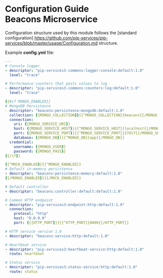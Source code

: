 # Configuration Guide <br/> Beacons Microservice

Configuration structure used by this module follows the 
[standard configuration] https://github.com/pip-services/pip-services/blob/master/usage/Configuration.md 
structure.

Example **config.yml** file:

```yaml
---
# Console logger
- descriptor: "pip-services3-commons:logger:console:default:1.0"
  level: "trace"

# Performance counters that posts values to log
- descriptor: "pip-services3-commons:counters:log:default:1.0"
  level: "trace"

{{#if MONGO_ENABLED}}
# MongoDB Persistence
- descriptor: "beacons:persistence:mongodb:default:1.0"
  collection: {{MONGO_COLLECTION}}{{^MONGO_COLLECTION}}beacons{{/MONGO_COLLECTION}}
  connection:
    uri: {{MONGO_SERVICE_URI}}
    host: {{MONGO_SERVICE_HOST}}{{^MONGO_SERVICE_HOST}}localhost{{/MONGO_SERVICE_HOST}}
    port: {{MONGO_SERVICE_PORT}}{{^MONGO_SERVICE_PORT}}27017{{/MONGO_SERVICE_PORT}}
    database: {{MONGO_DB}}{{^MONGO_DB}}app{{/MONGO_DB}}
  credential:
    username: {{MONGO_USER}}
    password: {{MONGO_PASS}}
{{/if}}

{{^MOCK_ENABLED}}{{^MONGO_ENABLED}}
# Default in-memory persistence
- descriptor: "beacons:persistence:memory:default:1.0"
{{/MONGO_ENABLED}}{{/MOCK_ENABLED}}

# Default controller
- descriptor: "beacons:controller:default:default:1.0"

# Common HTTP endpoint
- descriptor: "pip-services3:endpoint:http:default:1.0"
  connection:
    protocol: "http"
    host: "0.0.0.0"
    port: {{{HTTP_PORT}}}{{^HTTP_PORT}}8080{{/HTTP_PORT}}

# HTTP service version 1.0
- descriptor: "beacons:service:http:default:1.0"

# Heartbeat service
- descriptor: "pip-services3:heartbeat-service:http:default:1.0"
  route: heartbeat

# Status service
- descriptor: "pip-services3:status-service:http:default:1.0"
  route: status
```
